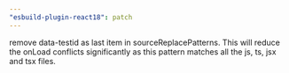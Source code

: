```yaml
---
"esbuild-plugin-react18": patch
---
```


remove data-testid as last item in sourceReplacePatterns. This will reduce the onLoad conflicts significantly as this pattern matches all the js, ts, jsx and tsx files.

